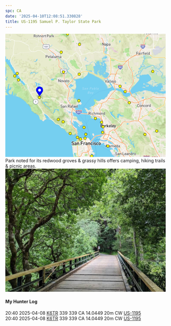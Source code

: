 ```yaml
---
spc: CA
date: '2025-04-10T12:08:51.330828'
title: US-1195 Samuel P. Taylor State Park
---
```


![pasted_image.png](/static/pasted_image_0044.png)
Park noted for its redwood groves & grassy hills offers camping, hiking trails & picnic areas.
![pasted_image001.png](/static/pasted_image001_0038.png)


#### My Hunter Log
20:40    2025-04-08    [K6TR](https://qrz.com/db/K6TR)    339    339    CA    14.0449    20m    CW    [US-1195](https://pota.app/#/park/US-1195)
<BR>20:40	2025-04-08	[K6TR](https://qrz.com/db/K6TR)	339	339	CA	14.0449	20m	CW	[US-1195](https://pota.app/#/park/US-1195)